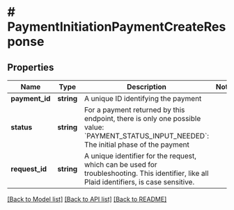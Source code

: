 # # PaymentInitiationPaymentCreateResponse

## Properties

Name | Type | Description | Notes
------------ | ------------- | ------------- | -------------
**payment_id** | **string** | A unique ID identifying the payment |
**status** | **string** | For a payment returned by this endpoint, there is only one possible value:  &#x60;PAYMENT_STATUS_INPUT_NEEDED&#x60;: The initial phase of the payment |
**request_id** | **string** | A unique identifier for the request, which can be used for troubleshooting. This identifier, like all Plaid identifiers, is case sensitive. |

[[Back to Model list]](../../README.md#models) [[Back to API list]](../../README.md#endpoints) [[Back to README]](../../README.md)
